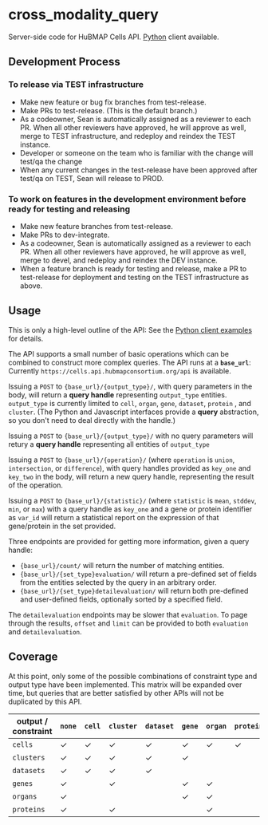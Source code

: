 # cross_modality_query

Server-side code for HuBMAP Cells API.
[Python](https://github.com/hubmapconsortium/hubmap-api-py-client) client available.


## Development Process

### To release via TEST infrastructure

-    Make new feature or bug fix branches from test-release.
-    Make PRs to test-release. (This is the default branch.)
-    As a codeowner, Sean is automatically assigned as a reviewer to each PR. When all other reviewers have approved, he will approve as well, merge to TEST infrastructure, and redeploy and reindex the TEST instance.
-    Developer or someone on the team who is familiar with the change will test/qa the change
-    When any current changes in the test-release have been approved after test/qa on TEST, Sean will release to PROD.

### To work on features in the development environment before ready for testing and releasing

-    Make new feature branches from test-release.
-    Make PRs to dev-integrate.
-    As a codeowner, Sean is automatically assigned as a reviewer to each PR. When all other reviewers have approved, he will approve as well, merge to devel, and redeploy and reindex the DEV instance.
-    When a feature branch is ready for testing and release, make a PR to test-release for deployment and testing on the TEST infrastructure as above.

## Usage

This is only a high-level outline of the API:
See the [Python client examples](https://github.com/hubmapconsortium/hubmap-api-py-client/tree/main/examples) for details.

The API supports a small number of basic operations which can be combined to construct more complex queries.
The API runs at a **`base_url`**: Currently `https://cells.api.hubmapconsortium.org/api` is available.

Issuing a `POST` to `{base_url}/{output_type}/`, with query parameters in the body,
will return a **query handle** representing `output_type` entities.
`output_type` is currently limited to `cell`, `organ`, `gene`, `dataset`, `protein` , and `cluster`.
(The Python and Javascript interfaces provide a **query** abstraction, so you don't need to deal directly with the handle.)

Issuing a `POST` to `{base_url}/{output_type}/` with no query parameters will retury a **query handle** representing all entities of `output_type`

Issuing a `POST` to `{base_url}/{operation}/` (where `operation` is `union`, `intersection`, or `difference`),
with query handles provided as `key_one` and `key_two` in the body, will return a new query handle,
representing the result of the operation.

Issuing a `POST` to `{base_url}/{statistic}/` (where `statistic` is `mean`, `stddev`, `min`, or `max`)
with a query handle as `key_one` and a gene or protein identifier as `var_id` will return
a statistical report on the expression of that gene/protein in the set provided.

Three endpoints are provided for getting more information, given a query handle:
- `{base_url}/count/` will return the number of matching entities.
- `{base_url}/{set_type}evaluation/` will return a pre-defined set of fields from the entities selected by the query in an arbitrary order.
- `{base_url}/{set_type}detailevaluation/` will return both pre-defined and user-defined fields, optionally sorted by a specified field.

The `detailevaluation` endpoints may be slower that `evaluation`. 
To page through the results, `offset` and `limit` can be provided to both `evaluation` and `detailevaluation`.

## Coverage

At this point, only some of the possible combinations of constraint type and output type have been implemented.
This matrix will be expanded over time, but queries that are better satisfied by other APIs will not be duplicated by this API.

| output / constraint | `none`    | `cell`    | `cluster` | `dataset` | `gene`    | `organ`   | `protein` | `modality` |
| ------------------- | --------- | --------- | --------- | --------- | --------- | --------- | --------- | --------- |
| `cells`             | ✓         | ✓         | ✓         | ✓         | ✓         | ✓         | ✓         | ✓         |
| `clusters`          | ✓         | ✓         | ✓         | ✓         | ✓         |           |           |           |
| `datasets`          | ✓         | ✓         | ✓         | ✓         |           |           |           | ✓         |
| `genes`             | ✓         |           | ✓         |           | ✓         | ✓         |           |           |
| `organs`            | ✓         |           |           |           | ✓         | ✓         |           |           |
| `proteins`          | ✓         |           | ✓         |           |           | ✓         |           |           |
